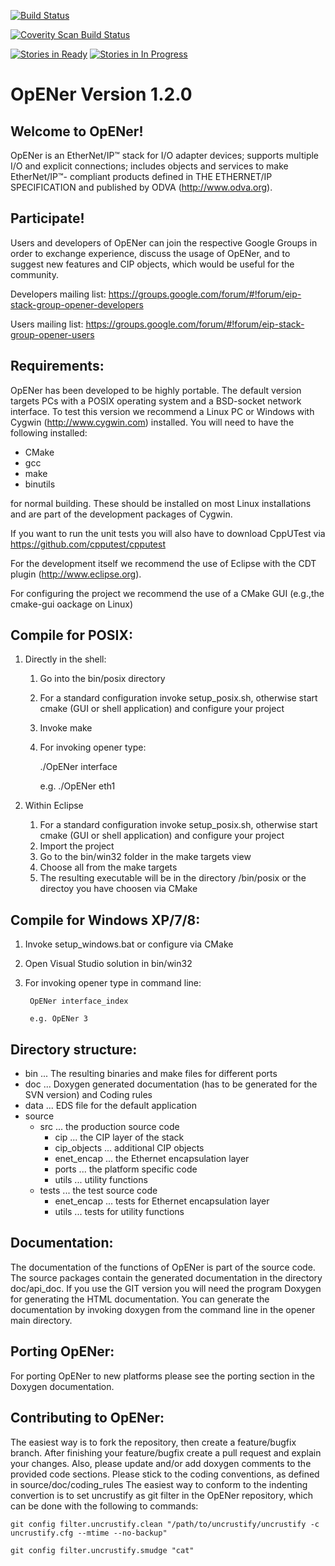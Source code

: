 [![Build Status](https://travis-ci.org/EIPStackGroup/OpENer.svg?branch=master)](https://travis-ci.org/EIPStackGroup/OpENer)
    <p><a href="https://scan.coverity.com/projects/opener">
  <img alt="Coverity Scan Build Status"
       src="https://scan.coverity.com/projects/14200/badge.svg?flat=1"/>
</a>
 </p>

[![Stories in Ready](https://badge.waffle.io/EIPStackGroup/OpENer.svg?label=ready&title=Ready)](http://waffle.io/EIPStackGroup/OpENer)
[![Stories in In Progress](https://badge.waffle.io/EIPStackGroup/OpENer.svg?label=in%20progress&title=In%20Progress)](http://waffle.io/EIPStackGroup/OpENer)

OpENer Version 1.2.0
====================

Welcome to OpENer!
------------------

OpENer is an EtherNet/IP&trade; stack for I/O adapter devices; supports multiple 
I/O and explicit connections; includes objects and services to make EtherNet/IP&trade;-
compliant products defined in THE ETHERNET/IP SPECIFICATION and published by 
ODVA (http://www.odva.org).

Participate!
------------
Users and developers of OpENer can join the respective Google Groups in order to exchange experience, discuss the usage of OpENer, and to suggest new features and CIP objects, which would be useful for the community.

Developers mailing list: https://groups.google.com/forum/#!forum/eip-stack-group-opener-developers

Users mailing list: https://groups.google.com/forum/#!forum/eip-stack-group-opener-users

Requirements:
-------------
OpENer has been developed to be highly portable. The default version targets PCs
with a POSIX operating system and a BSD-socket network interface. To test this 
version we recommend a Linux PC or Windows with Cygwin (http://www.cygwin.com) 
installed. You will need to have the following installed:

* CMake
* gcc
* make
* binutils 
 
for normal building. These should be installed on most Linux installations and
are part of the development packages of Cygwin.

If you want to run the unit tests you will also have to download CppUTest via
https://github.com/cpputest/cpputest

For the development itself we recommend the use of Eclipse with the CDT plugin 
(http://www.eclipse.org).

For configuring the project we recommend the use of a CMake GUI (e.g.,the 
cmake-gui oackage on Linux)

Compile for POSIX:
----------------
1. Directly in the shell:
	1. Go into the bin/posix directory
	2. For a standard configuration invoke setup_posix.sh, otherwise start
 cmake (GUI or shell application) and configure your project
	3. Invoke make
	4. For invoking opener type:

		./OpENer interface

		e.g. ./OpENer eth1
 
2. Within Eclipse
	1. For a standard configuration invoke setup_posix.sh, otherwise start
 cmake (GUI or shell application) and configure your project
	2. Import the project
	3. Go to the bin/win32 folder in the make targets view
	4. Choose all from the make targets
	5. The resulting executable will be in the directory /bin/posix or the
directoy you have choosen via CMake

Compile for Windows XP/7/8:
---------------------------
1. Invoke setup_windows.bat or configure via CMake
2. Open Visual Studio solution in bin/win32
3. For invoking opener type in command line:

		OpENer interface_index

		e.g. OpENer 3
 
Directory structure:
--------------------
- bin ...  The resulting binaries and make files for different ports
- doc ...  Doxygen generated documentation (has to be generated for the SVN version) and Coding rules
- data ... EDS file for the default application
- source
	- src ... the production source code
		- cip ... the CIP layer of the stack
		- cip_objects ... additional CIP objects
		- enet_encap ... the Ethernet encapsulation layer
		- ports ... the platform specific code
		- utils ... utility functions
	- tests ... the test source code
		- enet_encap ... tests for Ethernet encapsulation layer
		- utils ... tests for utility functions

Documentation:
--------------
The documentation of the functions of OpENer is part of the source code. The source 
packages contain the generated documentation in the directory doc/api_doc. If you 
use the GIT version you will need the program Doxygen for generating the HTML 
documentation. You can generate the documentation by invoking doxygen from the 
command line in the opener main directory.

Porting OpENer:
---------------
For porting OpENer to new platforms please see the porting section in the 
Doxygen documentation.

Contributing to OpENer:
-----------------------
The easiest way is to fork the repository, then create a feature/bugfix branch.
After finishing your feature/bugfix create a pull request and explain your changes.
Also, please update and/or add doxygen comments to the provided code sections.
Please stick to the coding conventions, as defined in source/doc/coding_rules
The easiest way to conform to the indenting convertion is to set uncrustify as git filter in the OpENer repository, which can be done with the following to commands:

```
git config filter.uncrustify.clean "/path/to/uncrustify/uncrustify -c uncrustify.cfg --mtime --no-backup"

git config filter.uncrustify.smudge "cat"
```


